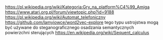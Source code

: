 https://pl.wikipedia.org/wiki/Kategoria:Gry_na_platform%C4%99_Amiga
https://www.atari.org.pl/forum/viewtopic.php?id=9188
https://pl.wikipedia.org/wiki/Automat_telefoniczny
https://github.com/lamyiowce/word2vec-explore tego typu ustrojstwa mogą być używane do steganograficznego osadzania semantycznych powierzchni sterujących
https://en.wikipedia.org/wiki/Sequent_calculus
